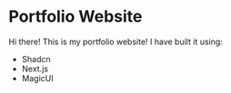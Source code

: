 # Portfolio Website

Hi there! This is my portfolio website! I have built it using:
- Shadcn
- Next.js
- MagicUI
